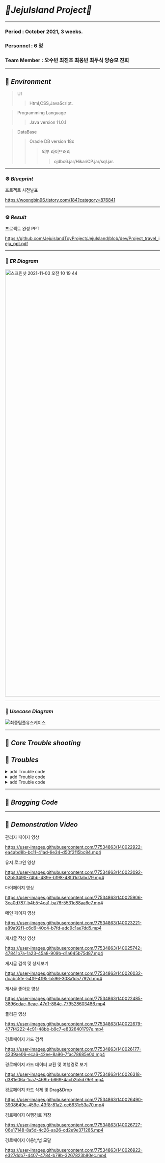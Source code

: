# _🍊JejuIsland Project🍊_
***
### Period : October 2021,  3 weeks. 
### Personnel : 6 명
### Team Member : 오수빈 최진호 최웅빈 최두식 양승모 진희
***
## 📌 _Environment_       
> UI       
> > Html,CSS,JavaScript. 

> Programming Language
> > Java version 11.0.1
  
> DataBase
> > Oracle DB version 18c
> > > 외부 라이브러리
> > > > ojdbc6.jar/HikariCP.jar/sql.jar. 
***      
### ⚙️ _Blueprint_  
프로젝트 사전발표

https://woongbin96.tistory.com/184?category=876841

***      
### ⚙️ _Result_  
프로젝트 완성 PPT

https://github.com/JejuislandToyProject/JejuIsland/blob/dev/Project_travel_jeju_ppt.pdf

*** 
### 📌 _ER Diagram_
<img width="1387" alt="스크린샷 2021-11-03 오전 10 19 44" src="https://user-images.githubusercontent.com/77534863/139987794-d973e3b4-5d24-4596-977d-fbf96aa88ac4.png">

***   
### 📌 _Usecase Diagram_  
   
![최종팀플유스케이스](https://user-images.githubusercontent.com/77534863/139987082-0b4b7178-cb54-4b94-b3aa-8dd3a17b1945.png)

   

***
## 📌 _Core Trouble shooting_   


## 📝  _Troubles_   
<details>
	<summary> add Trouble code</summary>      
</details> 
<details>
	<summary> add Trouble code</summary>      
</details> 
<details>
	<summary> add Trouble code</summary>      
</details> 

***  

## 🔆 _Bragging Code_    
 
 
*** 


## 📸 _Demonstration Video_   

관리자 페이지 영상 


https://user-images.githubusercontent.com/77534863/140022922-ea4abd8b-bc11-41ad-9e34-d50f3f15bc84.mp4


유저 로그인 영상


https://user-images.githubusercontent.com/77534863/140023092-b2b53490-74bb-489e-b198-48fd1c0abd79.mp4



마이페이지 영상


https://user-images.githubusercontent.com/77534863/140025906-3ca0d787-b4b5-4ca1-ba76-5531e88aa6e7.mp4



메인 페이지 영상


https://user-images.githubusercontent.com/77534863/140023221-a89a92f1-c6d6-40c4-b7fd-adc9c1ae7dd5.mp4



게시글 작성 영상


https://user-images.githubusercontent.com/77534863/140025742-47841b7a-1a23-45a8-909b-d1a645b75d87.mp4



게시글 검색 및 상세보기 


https://user-images.githubusercontent.com/77534863/140026032-dcabc5fe-54f9-4f95-b596-308a1c57792d.mp4


게시글 좋아요 영상


https://user-images.githubusercontent.com/77534863/140022485-3896cdac-8eae-47d1-884c-779528603486.mp4


폴리곤 영상


https://user-images.githubusercontent.com/77534863/140022679-477f4222-4c91-48bb-b9c7-e8326401797e.mp4



경로페이지 카드 검색 


https://user-images.githubusercontent.com/77534863/140026177-4239ae06-eca6-42ee-8a96-7fac78685e0d.mp4



경로페이지 카드 데이터 교환 및 여행경로 보기


https://user-images.githubusercontent.com/77534863/140026318-d381e06a-1ca7-468b-b669-4acb2b5d79e1.mp4


경로페이지 카드 삭제 및 Drag&Drop 


https://user-images.githubusercontent.com/77534863/140026490-3908649c-459e-43f8-81a2-ce6631c53a70.mp4



경로페이지 여행경로 저장 


https://user-images.githubusercontent.com/77534863/140026727-06e17148-8a5d-4c26-aa26-cd2e9e371285.mp4



경로페이지 이용방법 모달 


https://user-images.githubusercontent.com/77534863/140026922-e327ddb7-4407-4784-b79b-3267823b80ec.mp4






